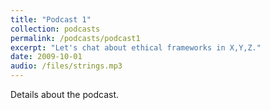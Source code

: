 ```yaml
---
title: "Podcast 1"
collection: podcasts
permalink: /podcasts/podcast1
excerpt: "Let's chat about ethical frameworks in X,Y,Z."
date: 2009-10-01
audio: /files/strings.mp3
---
```

Details about the podcast.
